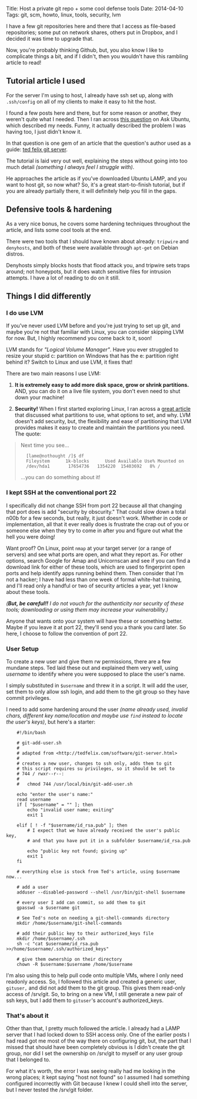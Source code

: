 Title: Host a private git repo + some cool defense tools
Date: 2014-04-10
Tags: git, scm, howto, linux, tools, security, lvm

I have a few git repositories here and there that I access as file-based repositories; some put on network shares, others put in Dropbox, and I decided it was time to upgrade that.

Now, you're probably thinking Github, but, you also know I like to complicate things a bit, and if I didn't, then you wouldn't have this rambling article to read!

## Tutorial article I used

For the server I'm using to host, I already have ssh set up, along with `.ssh/config` on all of my clients to make it easy to hit the host.

I found a few posts here and there, but for some reason or another, they weren't quite what I needed. Then I ran across [this question](http://askubuntu.com/questions/416254/how-to-setup-a-private-git-repository?rq=1) on Ask Ubuntu, which described my needs. Funny, it actually described the problem I was having too, I just didn't know it.

In that question is one gem of an article that the question's author used as a guide: [ted felix git server](http://tedfelix.com/software/git-server.html).

The tutorial is laid very out well, explaining the steps without going into too much detail *(something I always feel I struggle with)*.

He approaches the article as if you've downloaded Ubuntu LAMP, and you want to host git, so now what? So, it's a great start-to-finish tutorial, but if you are already partially there, it will definitely help you fill in the gaps.


## Defensive tools & hardening

As a very nice bonus, he covers some hardening techniques throughout the article, and lists some cool tools at the end. 

There were two tools that I should have known about already: `tripwire` and `denyhosts`, and both of these were available through `apt-get` on Debian distros.

Denyhosts simply blocks hosts that flood attack you, and tripwire sets traps around; not honeypots, but it does watch sensitive files for intrusion attempts. I have a lot of reading to do on it still.

## Things I did differently

### I do use LVM

If you've never used LVM before and you're just trying to set up git, and maybe you're not that familiar with Linux, you can consider skipping LVM for now. But, I highly recommend you come back to it, soon!

LVM stands for *"Logical Volume Manager"*. Have you ever struggled to resize your stupid c: partition on Windows that has the e: partition right behind it? Switch to Linux and use LVM, it fixes that!

There are two main reasons I use LVM:

1. **It is extremely easy to add more disk space, grow or shrink partitions.** AND, you can do it on a live file system, you don't even need to shut down your machine!

2. **Security!** When I first started exploring Linux, I ran across a [great article](http://www.linuxsa.org.au/tips/disk-partitioning.html) that discussed what partitions to use, what options to set, and why. LVM doesn't add security, but, the flexibility and ease of partitioning that LVM provides makes it easy to create and maintain the partitions you need. The quote:

> Next time you see...
>
>		[lame@nothought /]$ df
>		Fileystem      1k-blocks      Used Available Use% Mounted on
>		/dev/hda1       17654736   1354220  15403692   8% /
>
> ...you can do something about it!

### I kept SSH at the conventional port 22

I specifically did not change SSH from port 22 because all that changing that port does is add "security by obscurity." That could slow down a total n00b for a few seconds, but really, it just doesn't work. Whether in code or implementation, all that it ever really does is frustrate the crap out of you or someone else when they try to come in after you and figure out what the hell you were doing!

Want proof? On Linux, point `nmap` at your target server (or a range of servers) and see what ports are open, and what they report as. For other options, search Google for Amap and Unicornscan and see if you can find a download link for either of these tools, which are used to fingerprint open ports and help identify apps running behind them. Then consider that I'm not a hacker; I have had less than one week of formal white-hat training, and I'll read only a handful or two of security articles a year, yet I know about these tools.

_(**But, be careful!!** I do not vouch for the authenticity nor security of these tools; downloading or using them may increase your vulnerability.)_

Anyone that wants onto your system will have these or something better. Maybe if you leave it at port 22, they'll send you a thank you card later. So here, I choose to follow the convention of port 22.


### User Setup

To create a new user and give them rw permissions, there are a few mundane steps. Ted laid these out and explained them very well, using *username* to identify where you were supposed to place the user's name.

I simply substituted in `$username` and threw it in a script. It will add the user, set them to only allow ssh login, and add them to the git group so they have commit privileges.

I need to add some hardening around the user *(name already used, invalid chars, different key name/location and maybe use `find` instead to locate the user's keys)*, but here's a starter:

		#!/bin/bash
		
		# git-add-user.sh
		#
		# adapted from <http://tedfelix.com/software/git-server.html>
		#
		# creates a new user, changes to ssh only, adds them to git
		# this script requires su privileges, so it should be set to 
		# 744 / rwxr--r--:
		#
		# 	chmod 744 /usr/local/bin/git-add-user.sh
		
		echo "enter the user's name:"
		read username
		if [ "$username" = "" ]; then
			echo "invalid user name; exiting"
			exit 1
			
		elif [ ! -f "$username/id_rsa.pub" ]; then
			# I expect that we have already received the user's public key,
			# and that you have put it in a subfolder $username/id_rsa.pub
			
			echo "public key not found; giving up"
			exit 1
		fi
		
		# everything else is stock from Ted's article, using $username now...
		
		# add a user
		adduser --disabled-password --shell /usr/bin/git-shell $username
		
		# every user I add can commit, so add them to git
		gpasswd -a $username git

		# See Ted's note on needing a git-shell-commands directory
		mkdir /home/$username/git-shell-commands
		
		# add their public key to their authorized_keys file
    	mkdir /home/$username/.ssh
    	sh -c "cat $username/id_rsa.pub >>/home/$username/.ssh/authorized_keys"

    	# give them ownership on their directory
    	chown -R $username:$username /home/$username
    	
I'm also using this to help pull code onto multiple VMs, where I only need readonly access. So, I followed this article and created a generic user, `gituser,` and did not add them to the git group. This gives them read-only access of /srv/git. So, to bring on a new VM, I still generate a new pair of ssh keys, but I add them to `gituser`'s account's authorized\_keys.  

### That's about it

Other than that, I pretty much followed the article. I already had a LAMP server that I had locked down to SSH access only. One of the earlier posts I had read got me most of the way there on configuring git, but, the part that I missed that should have been completely obvious is I didn't create the git group, nor did I set the ownership on /srv/git to myself or any user group that I belonged to. 

For what it's worth, the error I was seeing really had me looking in the wrong places; it kept saying "host not found" so I assumed I had something configured incorrectly with Git because I knew I could shell into the server, but I never tested the /srv/git folder. 



